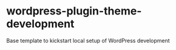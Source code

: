# wordpress-plugin-theme-development
Base template to kickstart local setup of WordPress development
